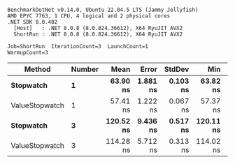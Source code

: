 ```

BenchmarkDotNet v0.14.0, Ubuntu 22.04.5 LTS (Jammy Jellyfish)
AMD EPYC 7763, 1 CPU, 4 logical and 2 physical cores
.NET SDK 8.0.402
  [Host]   : .NET 8.0.8 (8.0.824.36612), X64 RyuJIT AVX2
  ShortRun : .NET 8.0.8 (8.0.824.36612), X64 RyuJIT AVX2

Job=ShortRun  IterationCount=3  LaunchCount=1  
WarmupCount=3  

```
| Method         | Number | Mean      | Error    | StdDev   | Min       | Max       | Gen0   | Allocated |
|--------------- |------- |----------:|---------:|---------:|----------:|----------:|-------:|----------:|
| **Stopwatch**      | **1**      |  **63.90 ns** | **1.881 ns** | **0.103 ns** |  **63.82 ns** |  **64.01 ns** | **0.0005** |      **40 B** |
| ValueStopwatch | 1      |  57.41 ns | 1.222 ns | 0.067 ns |  57.37 ns |  57.49 ns |      - |         - |
| **Stopwatch**      | **3**      | **120.52 ns** | **9.436 ns** | **0.517 ns** | **120.11 ns** | **121.10 ns** | **0.0005** |      **40 B** |
| ValueStopwatch | 3      | 114.28 ns | 5.712 ns | 0.313 ns | 114.02 ns | 114.63 ns |      - |         - |
